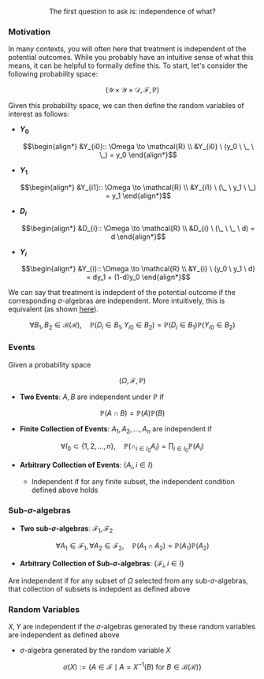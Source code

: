 <p style="text-align: center;">The first question to ask is: independence of what?</p>

### **Motivation**

In many contexts, you will often here that treatment is independent of the potential outcomes. While you probably have an intuitive sense of what this means, it can be helpful to formally define this. To start, let's consider the following probability space: 

$$\Big(\mathcal{Y} \times \mathcal{Y} \times \mathcal{D}, \mathcal{F}, \mathbb{P}\Big)$$

Given this probability space, we can then define the random variables of interest as follows: 

<div class="grid cards" markdown>

-   __$Y_0$__


    $$\begin{align*}
    &Y_{i0}:: \Omega \to \mathcal{R} \\ 
    &Y_{i0} \ (y_0 \ \_ \ \_) =  y_0 
    \end{align*}$$

-   __$Y_1$__


    $$\begin{align*}
    &Y_{i1}:: \Omega \to \mathcal{R} \\ 
    &Y_{i1} \ (\_ \ y_1 \ \_) =  y_1
    \end{align*}$$

-   __$D_i$__

    $$\begin{align*}
    &D_{i}:: \Omega \to \mathcal{R} \\ 
    &D_{i} \ (\_ \ \_ \ d) =  d
    \end{align*}$$

-   __$Y_i$__


    $$\begin{align*}
    &Y_{i}:: \Omega \to \mathcal{R} \\ 
    &Y_{i} \ (y_0 \ y_1 \ d) =  dy_1 + (1-d)y_0
    \end{align*}$$

</div>

We can say that treatment is indepdent of the potential outcome if the corresponding $\sigma$-algebras are independent. More intuitively, this is equivalent (as shown [here](https://youtu.be/gHcAbLam5h0?list=PLbMVogVj5nJQqGHrpAloTec_lOKsG-foc&t=526)).

$$\forall B_1,B_2 \in \mathcal{B}(\mathcal{R}), \quad \mathbb{P}(D_i \in B_1, Y_{i0} \in B_2) = \mathbb{P}(D_i \in B_1)\mathbb{P}(Y_{i0} \in B_2)$$

 

 




### **Events**

Given a probability space

$$\big(\Omega, \mathcal{F}, \mathbb{P}\big)$$

- **Two Events**: $A, B$ are independent under $\mathbb{P}$ if 

$$\mathbb{P}( A \cap B) = \mathbb{P}(A) \mathbb{P}(B)$$

- **Finite Collection of Events**: $A_1, A_2, \dots, A_n$ are independent if 

$$\forall I_0 \subset \{1,2, \dots, n\}, \quad \mathbb{P}\big(\cap _{i \in I_0} A_i \big) = \prod _{i \in I_0}  \mathbb{P}(A_i)$$

- **Arbitrary Collection of Events**: $\{A_i, i \in I\}$

    - Independent if for any finite subset, the independent condition defined above holds

### **Sub-$\sigma$-algebras**

- **Two sub-$\sigma$-algebras**: $\mathcal{F}_1, \mathcal{F}_2$  

$$\forall A_1 \in \mathcal{F}_1, \forall A_2 \in \mathcal{F}_2, \quad \mathbb{P}( A_1 \cap A_2) = \mathbb{P}(A_1) \mathbb{P}(A_2)$$

- **Arbitrary Collection of Sub-$\sigma$-algebras**: $\{\mathcal{F}_i, i \in I\}$

Are independent if for any subset of $\Omega$ selected from any sub-$\sigma$-algebras, that collection of subsets is indepdent as defined above

### **Random Variables**

$X, Y$ are independent if the $\sigma$-algebras generated by these random variables are independent as defined above

- $\sigma$-algebra generated by the random variable $X$

$$\sigma(X) := \{A \in \mathcal{F} \mid A = X^{-1}(B) \  \textrm{for} \ B \in \mathcal{B}(\mathcal{R})\}$$


